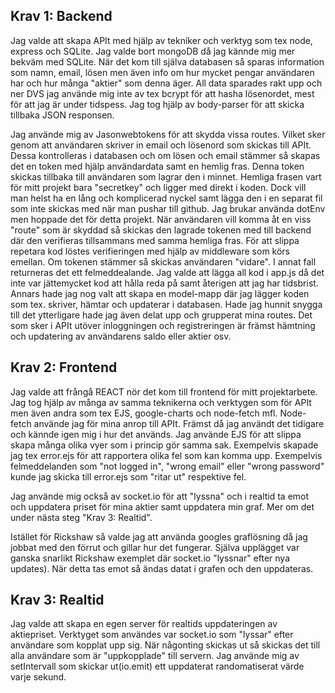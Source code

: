 ## Krav 1: Backend
Jag valde att skapa APIt med hjälp av tekniker och verktyg som tex node, express och SQLite. Jag valde bort mongoDB då jag kännde mig mer bekväm med SQLite. När det kom till själva databasen så sparas information som namn, email, lösen men även info om hur mycket pengar användaren har och hur många "aktier" som denna äger. All data sparades rakt upp och ner DVS jag använde mig inte av tex bcrypt för att hasha lösenordet, mest för att jag är under tidspess. Jag tog hjälp av body-parser för att skicka tillbaka JSON responsen.

Jag använde mig av Jasonwebtokens för att skydda vissa routes. Vilket sker genom att användaren skriver in email och lösenord som skickas till APIt. Dessa kontrolleras i databasen och om lösen och email stämmer så skapas det en token med hjälp användardata samt en hemlig fras. Denna token skickas tillbaka till användaren som lagrar den i minnet. Hemliga frasen vart för mitt projekt bara "secretkey" och ligger med direkt i koden. Dock vill man helst ha en lång och komplicerad nyckel samt lägga den i en separat fil som inte skickas med när man pushar till github. Jag brukar använda dotEnv men hoppade det för detta projekt. När användaren vill komma åt en viss "route" som är skyddad så skickas den lagrade tokenen med till backend där den verifieras tillsammans med samma hemliga fras. För att slippa repetara kod löstes verifieringen med hjälp av middleware som körs emellan. Om tokenen stämmer så skickas användaren "vidare". I annat fall returneras det ett felmeddealande.
Jag valde att lägga all kod i app.js då det inte var jättemycket kod att hålla reda på samt återigen att jag har tidsbrist. Annars hade jag nog valt att skapa en model-mapp där jag lägger koden som tex. skriver, hämtar och updaterar i databasen. Hade jag hunnit snygga till det ytterligare hade jag även delat upp och grupperat mina routes. Det som sker i APIt utöver inloggningen och registreringen är främst hämtning och updatering av användarens saldo eller aktier osv.

## Krav 2: Frontend
Jag valde att frångå REACT nör det kom till frontend för mitt projektarbete. Jag tog hjälp av många av samma teknikerna och verktygen som för APIt men även andra som tex EJS, google-charts och node-fetch mfl. Node-fetch använde jag för mina anrop till APIt. Främst då jag användt det tidigare och kännde igen mig i hur det används. Jag använde EJS för att slippa skapa många olika vyer som i princip gör samma sak. Exempelvis skapade jag tex error.ejs för att rapportera olika fel som kan komma upp. Exempelvis felmeddelanden som "not logged in", "wrong email" eller "wrong password" kunde jag skicka till error.ejs som "ritar ut" respektive fel.

Jag använde mig också av socket.io för att "lyssna" och i realtid ta emot och uppdatera priset för mina aktier samt uppdatera min graf. Mer om det under nästa steg "Krav 3: Realtid".

Istället för Rickshaw så valde jag att använda googles graflösning då jag jobbat med den förrut och gillar hur det fungerar. Själva upplägget var ganska snarlikt Rickshaw exemplet där socket.io "lyssnar" efter nya updates). När detta tas emot så ändas datat i grafen och den uppdateras.

## Krav 3: Realtid

Jag valde att skapa en egen server för realtids uppdateringen av aktiepriset. Verktyget som användes var socket.io som "lyssar" efter användare som kopplat upp sig. När någonting skickas ut så skickas det till alla användare som är "uppkopplade" till servern. Jag använde mig av setIntervall som skickar ut(io.emit) ett uppdaterat randomatiserat värde varje sekund.
